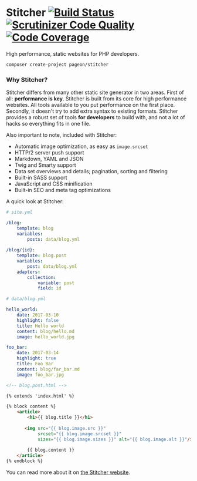 # Stitcher [![Build Status](https://scrutinizer-ci.com/g/pageon/stitcher-core/badges/build.png?b=develop)](https://scrutinizer-ci.com/g/pageon/stitcher-core/build-status/develop) [![Scrutinizer Code Quality](https://scrutinizer-ci.com/g/pageon/stitcher-core/badges/quality-score.png?b=develop)](https://scrutinizer-ci.com/g/pageon/stitcher-core/?branch=develop) [![Code Coverage](https://scrutinizer-ci.com/g/pageon/stitcher-core/badges/coverage.png?b=develop)](https://scrutinizer-ci.com/g/pageon/stitcher-core/?branch=develop)


High performance, static websites for PHP developers.

```sh
composer create-project pageon/stitcher
```

### Why Stitcher?

Stitcher differs from many other static site generator in two areas. First of all: **performance is key**. Stitcher is built from its core for high performance websites. All tools available to you put performance on the first place. Secondly, it doesn't try to add extra syntax to existing formats. Stitcher provides a robust set of tools **for developers** to build with, and not a lot of hacks so everything fits in one file.
 
Also important to note, included with Stitcher:

- Automatic image optimization, as easy as `image.srcset`
- HTTP/2 server push support
- Markdown, YAML and JSON
- Twig and Smarty support
- Data set overviews and details; pagination, sorting and filtering
- Built-in SASS support
- JavaScript and CSS minification
- Built-in SEO and meta tag optimizations

A quick look at Stitcher:

```yaml
# site.yml

/blog:
    template: blog
    variables:
        posts: data/blog.yml
    
/blog/{id}:
    template: blog.post
    variables:
        post: data/blog.yml
    adapters:
        collection:
            variable: post
            field: id
```

```yaml
# data/blog.yml

hello_world:
    date: 2017-03-10
    highlight: false
    title: Hello world
    content: blog/hello.md
    image: hello_world.jpg

foo_bar:
    date: 2017-03-14
    highlight: true
    title: Foo Bar
    content: blog/far_bar.md
    image: foo_bar.jpg 
```

```html
<!-- blog.post.html --> 

{% extends 'index.html' %}

{% block content %}
    <article>
        <h1>{{ blog.title }}</h1>
        
       <img src="{{ blog.image.src }}" 
            srcset="{{ blog.image.srcset }}" 
            sizes="{{ blog.image.sizes }}" alt="{{ blog.image.alt }}"/>
        
        {{ blog.content }}
    </article>
{% endblock %}
```

You can read more about it on [the Stitcher website](https://www.stitcher.io).

